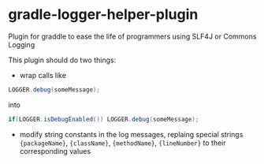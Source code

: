 # gradle-logger-helper-plugin

Plugin for graddle to ease the life of programmers using SLF4J or Commons Logging

This plugin should do two things:

- wrap calls like

```java
LOGGER.debug(someMessage);
``` 

into

```java
if(LOGGER.isDebugEnabled()) LOGGER.debug(someMessage);
```

- modify string constants in the log messages, replaing special
  strings ```{packageName}```, ```{className}```, ```{methodName}```, ```{lineNumber}``` to their corresponding values


